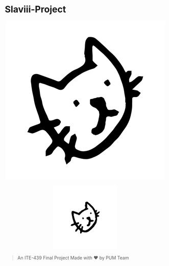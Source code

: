 # Slaviii-Project

<p align="center">
<img src="Documents/assets/logo.png" height=500 alt="logo">
</p>

<p align="center">
<img src="Documents/assets/slaviii-spin.gif" alt="logo">
</p>

> An ITE-439 Final Project
> Made with ♥ by PUM Team
